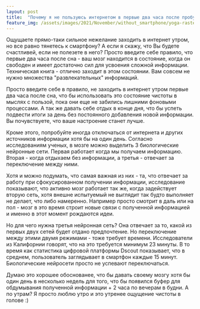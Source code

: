 ```yaml
---
layout: post
title:  "Почему я не пользуюсь интернетом в первые два часа после пробуждения, крайние два часа перед сном и иногда устраиваю себе перерывы без социальных сетей на несколько дней?"
feature_img: /assets/images/2021/November/without_smartphone/yoga-rastenii.orig.jpg
---
```



Ощущаете прямо-таки сильное нежелание заходить в интернет утром, но все равно тянетесь к смартфону?
А если я скажу, что Вы будете счастливей, если не полезете в него? 
Просто введите себе правило, что первые два часа после сна - ваш мозг находится в состояние, когда он свободен и имеет достаточно сил для усвоения сложной информации. 
Техническая книга - отлично заходит в этом состоянии. Вам совсем не нужно множества "развлекательных" информаций.

Просто введите себе в правило, не заходить в интернет утром первые два часа после сна, что бы использовать это состояние чистоты в мыслях с пользой, пока они еще не забились лишними фоновыми процессами. 
А так же давать себе отдых в конце дня, что бы успеть подвести итоги за день без постоянного добавления новой информации. 
Вы почувствуете, что ваше настроение станет лучше. 

Кроме этого, попробуйте иногда отключаться от интернета и других источников информации хотя бы на один день. 
Согласно исследованиям ученых, в мозге можно выделить 3 биологические нейронные сети. 
Первая работает когда мы получаем информацию. 
Вторая - когда отдыхаем без информации, а третья - отвечает за переключение между ними. 

Хотя и можно подумать, что самая важная из них - та, что отвечает за работу при сфокусированном получении информации, исследование показывают, что активно мозг работает так же, когда задействует вторую сеть, хотя внешне испытуемый не выглядит так будто выполняет не делает, что либо намеренно. Например просто смотрит в даль или на пол - мозг в это время строит новые связи с полученной информацией и именно в этот момент рождаются идеи.

Но для чего нужна третья нейронная сеть? Она отвечает за то, какой из первых двух сетей будет отдано предпочтение. 
Но переключение между этими двумя режимами - тоже требует времени. 
Исследователи из Калифорнии говорят, что на это требуется минимум 23 минуты. В то время как статистика цифровой платформы Dscout показывает, что в среднем, пользователь заглядывает в смартфон каждые 15 минут. 
Биологические нейросети просто не успевают переключаться.

Думаю это хорошее обоснованее, что бы давать своему мозгу хотя бы один день в несколько недель для того, что бы появился буфер для обдумывания полученной информации + 2 часа по вечерам в будни.
А по утрам? Я просто люблю утро и это утренее ощущение чистоты в голове :)
